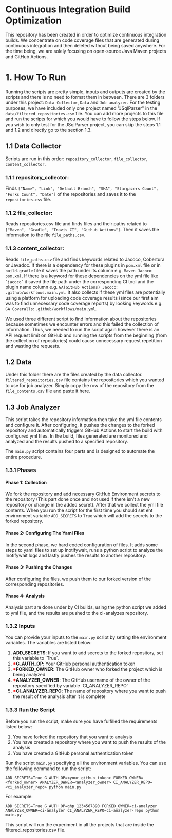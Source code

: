 # Continuous Integration Build Optimization

This repository has been created in order to optimize continuous integration builds. We concentrate on code coverage files that are generated during continuous integration and then deleted without being saved anywhere. For the time being, we are solely focusing on open-source Java Maven projects and GitHub Actions.

# 1. How To Run

Running the scripts are pretty simple, inputs and outputs are created by the scripts and there is no need to format them in between.
There are 3 folders under this project: ``Data Collector``, ``Data`` and ``Job analyzer``. For the testing purposes, we have included only one project named "JSqlParser" in the `data/filtered_repositories.csv` file. You can add more projects to this file and run the scripts for which you would have to follow the steps below. If you wish to only test for the JSqlParser project, you can skip the steps 1.1 and 1.2 and directly go to the section 1.3.

## 1.1 Data Collector

Scripts are run in this order: ``repository_collector``, ``file_collector``, ``content_collector``.

### 1.1.1 repository_collector:

Finds ``["Name", "Link", "Default Branch", "SHA", "Stargazers Count", "Forks Count", "Date"]`` of the repositories and saves it to the ``repositories.csv`` file.

### 1.1.2 file_collector:

Reads repositories.csv file and finds files and their paths related to ``["Maven", "Gradle", "Travis CI", "Github Actions"]``. Then it saves the information to the file ``file_paths.csv``.

### 1.1.3 content_collector:

Reads ``file_paths.csv`` file and finds keywords related to Jacoco, Cobertura or Javadoc. If there is a dependency for these plugins in ``pom.xml`` file or in ``build.gradle`` file it saves the path under its column e.g. ``Maven Jacoco``: ``pom.xml``. If there is a keyword for these dependencies on the yml file like "``jacoco``" it saved the file path under the corresponding CI tool and the plugin name column e.g. ``GA(GitHub Actions) Jacoco``: ``.github/workflows.main.yml``. It also collects if these yml files are potentially using a platform for uploading code coverage results (since our first aim was to find unnecessary code coverage reports) by looking keywords e.g. ``GA Coveralls``: ``.github/workflows/main.yml``.

We used three different script to find information about the repositories because sometimes we encounter errors and this failed the collection of information. Thus, we needed to run the script again however there is an API request limit on GitHub and running the scripts from the beginning (from the collection of repositories) could cause unnecessary request repetition and wasting the requests.

## 1.2 Data

Under this folder there are the files created by the data collector. ``filtered_repositories.csv`` file contains the repositories which you wanted to use for job analyzer. Simply copy the row of the repository from the ``file_contents.csv`` file and paste it here.

## 1.3 Job Analyzer

This script takes the repository information then take the yml file contents and configure it. After configuring, it pushes the changes to the forked repository and automatically triggers GitHub Actions to start the build with configured yml files. In the build, files generated are monitored and analyzed and the results pushed to a specified repository.

The ``main.py`` script contains four parts and is designed to automate the entire procedure.

### 1.3.1 Phases

#### Phase 1: Collection

We fork the repository and add necessary GitHub Environment secrets to the repository (This part done once and not used if there isn't a new repository or change in the added secret). After that we collect the yml file contents. When you run the script for the first time you should set eht environment variable `ADD_SECRETS` to `True` which will add the secrets to the forked repository.

#### Phase 2: Configuring The Yaml Files

In the second phase, we hard coded configuration of files. It adds some steps to yaml files to set up Inotifywait, runs a python script to analyze the Inotifywait logs and lastly pushes the results to another repository.

#### Phase 3: Pushing the Changes

After configuring the files, we push them to our forked version of the corresponding repositories.

#### Phase 4: Analysis

Analysis part are done under by CI builds, using the python script we added to yml file, and the results are pushed to the ci-analyzes repository.

### 1.3.2 Inputs
You can provide your inputs to the `main.py` script by setting the environment variables. The variables are listed below:
<ol>
<li> <b>ADD_SECRETS</b>: If you want to add secrets to the forked repository, set this variable to `True`. </li>
<li> <b><span style="color: red;">*</span>G_AUTH_OP</b>: Your GitHub personal authentication token</li>
<li> <b><span style="color: red;">*</span>FORKED_OWNER</b>: The GitHub owner who forked the project which is being analyzed</li>
<li> <b><span style="color: red;">*</span>ANALYZER_OWNER</b>: The GitHub username of the owner of the repository specified by variable `CI_ANALYZER_REPO`</li>
<li> <b><span style="color: red;">*</span>CI_ANALYZER_REPO</b>: The name of repository where you want to push the result of the analysis after it is complete</li>
</ol>

### 1.3.3 Run the Script
Before you run the script, make sure you have fulfilled the requirements listed below:
<ol>
<li> You have forked the repository that you want to analysis</li>
<li> You have created a repository where you want to push the results of the analysis</li>
<li> You have created a GitHub personal authentication token</li>
</ol>

Run the script `main.py` specifying all the environment variables. You can use the following command to run the script:
```
ADD_SECRETS=True G_AUTH_OP=<your_github_token> FORKED_OWNER=<forked_owner> ANALYZER_OWNER=<analyzer_owner> CI_ANALYZER_REPO=<ci_analyzer_repo> python main.py
```

For example:
```
ADD_SECRETS=True G_AUTH_OP=ghp_1234567890 FORKED_OWNER=ci-analyzer ANALYZER_OWNER=ci-analyzer CI_ANALYZER_REPO=ci-analyzer-repo python main.py
```

This script will run the experiment in all the projects that are inside the filtered_repositories.csv file.